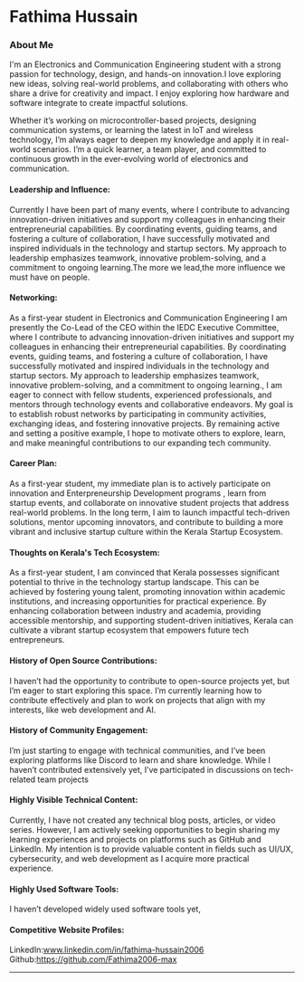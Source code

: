 # Fathima Hussain

### About Me

I'm an Electronics and Communication Engineering student with a strong passion for technology, design, and hands-on innovation.I love exploring new ideas, solving real-world problems, and collaborating with others who share a drive for creativity and impact. I enjoy exploring how hardware and software integrate to create impactful solutions.

Whether it’s working on microcontroller-based projects, designing communication systems, or learning the latest in IoT and wireless technology, I’m always eager to deepen my knowledge and apply it in real-world scenarios. I’m a quick learner, a team player, and committed to continuous growth in the ever-evolving world of electronics and communication.

#### Leadership and Influence:

Currently I have been part of many events, where I contribute to advancing innovation-driven initiatives and support my colleagues in enhancing their entrepreneurial capabilities. By coordinating events, guiding teams, and fostering a culture of collaboration, I have successfully motivated and inspired individuals in the technology and startup sectors. My approach to leadership emphasizes teamwork, innovative problem-solving, and a commitment to ongoing learning.The more we lead,the more influence we must have on people.
#### Networking:

As a first-year student in Electronics and Communication Engineering I am presently the Co-Lead of the CEO within the IEDC Executive Committee, where I contribute to advancing innovation-driven initiatives and support my colleagues in enhancing their entrepreneurial capabilities. By coordinating events, guiding teams, and fostering a culture of collaboration, I have successfully motivated and inspired individuals in the technology and startup sectors. My approach to leadership emphasizes teamwork, innovative problem-solving, and a commitment to ongoing learning., I am eager to connect with fellow students, experienced professionals, and mentors through technology events and collaborative endeavors. My goal is to establish robust networks by participating in community activities, exchanging ideas, and fostering innovative projects. By remaining active and setting a positive example, I hope to motivate others to explore, learn, and make meaningful contributions to our expanding tech community.
#### Career Plan:

As a first-year student, my immediate plan is to actively participate on innovation and Enterpreneurship Development programs , learn from startup events, and collaborate on innovative student projects that address real-world problems. In the long term, I aim to launch impactful tech-driven solutions, mentor upcoming innovators, and contribute to building a more vibrant and inclusive startup culture within the Kerala Startup Ecosystem.
#### Thoughts on Kerala's Tech Ecosystem:

As a first-year student, I am convinced that Kerala possesses significant potential to thrive in the technology startup landscape. This can be achieved by fostering young talent, promoting innovation within academic institutions, and increasing opportunities for practical experience. By enhancing collaboration between industry and academia, providing accessible mentorship, and supporting student-driven initiatives, Kerala can cultivate a vibrant startup ecosystem that empowers future tech entrepreneurs.
#### History of Open Source Contributions:

I haven’t had the opportunity to contribute to open-source projects yet, but I’m eager to start exploring this space. I’m currently learning how to contribute effectively and plan to work on projects that align with my interests, like web development and AI.
#### History of Community Engagement:

I’m just starting to engage with technical communities, and I’ve been exploring platforms like Discord to learn and share knowledge. While I haven’t contributed extensively yet, I’ve participated in discussions on tech-related team projects
#### Highly Visible Technical Content:

Currently, I have not created any technical blog posts, articles, or video series. However, I am actively seeking opportunities to begin sharing my learning experiences and projects on platforms such as GitHub and LinkedIn. My intention is to provide valuable content in fields such as UI/UX, cybersecurity, and web development as I acquire more practical experience.

#### Highly Used Software Tools:

I haven’t developed widely used software tools yet,

#### Competitive Website Profiles:

LinkedIn:www.linkedin.com/in/fathima-hussain2006  Github:https://github.com/Fathima2006-max




---
